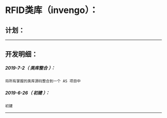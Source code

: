 RFID类库（invengo）：
===================================================================

计划：
-------------------------------------------------------------------

*******************************************************************

开发明细：
-------------------------------------------------------------------

##### 2019-7-2（ 类库整合 ）：
	将所有掌握的类库源码整合到一个 AS 项目中

##### 2019-6-26（ 初建 ）：
	初建

*******************************************************************
